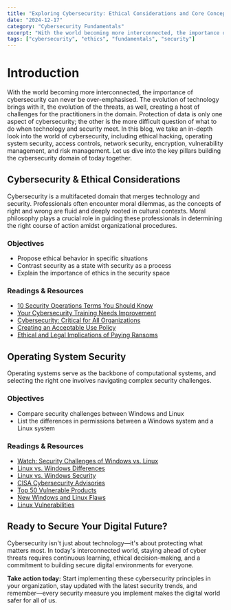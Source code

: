 ```yaml
---
title: "Exploring Cybersecurity: Ethical Considerations and Core Concepts"
date: "2024-12-17"
category: "Cybersecurity Fundamentals"
excerpt: "With the world becoming more interconnected, the importance of cybersecurity can never be over-emphasised. A comprehensive look at ethical hacking, operating system security, and core cybersecurity principles."
tags: ["cybersecurity", "ethics", "fundamentals", "security"]
---
```


# Introduction

With the world becoming more interconnected, the importance of cybersecurity can never be over-emphasised. The evolution of technology brings with it, the evolution of the threats, as well, creating a host of challenges for the practitioners in the domain. Protection of data is only one aspect of cybersecurity; the other is the more difficult question of what to do when technology and security meet. In this blog, we take an in-depth look into the world of cybersecurity, including ethical hacking, operating system security, access controls, network security, encryption, vulnerability management, and risk management. Let us dive into the key pillars building the cybersecurity domain of today together.

## Cybersecurity & Ethical Considerations

Cybersecurity is a multifaceted domain that merges technology and security. Professionals often encounter moral dilemmas, as the concepts of right and wrong are fluid and deeply rooted in cultural contexts. Moral philosophy plays a crucial role in guiding these professionals in determining the right course of action amidst organizational procedures.

### Objectives
- Propose ethical behavior in specific situations
- Contrast security as a state with security as a process
- Explain the importance of ethics in the security space

### Readings & Resources
- [10 Security Operations Terms You Should Know](https://blog.icorps.com/10-security-operations-terms-you-should-know)
- [Your Cybersecurity Training Needs Improvement](https://www.zdnet.com/article/your-cybersecurity-training-needs-improvement-because-hacking-attacks-are-only-getting-worse/)
- [Cybersecurity: Critical for All Organizations](https://www.ifac.org/knowledge-gateway/discussion/cybersecurity-critical-all-organizations-large-and-small)
- [Creating an Acceptable Use Policy](https://www.verizon.com/business/resources/articles/creating-an-acceptable-use-policy/)
- [Ethical and Legal Implications of Paying Ransoms](https://www.nationaldefensemagazine.org/articles/2021/8/17/ethical-legal-implications-of-paying-ransoms)

## Operating System Security

Operating systems serve as the backbone of computational systems, and selecting the right one involves navigating complex security challenges.

### Objectives
- Compare security challenges between Windows and Linux
- List the differences in permissions between a Windows system and a Linux system

### Readings & Resources
- [Watch: Security Challenges of Windows vs. Linux](https://www.youtube.com/watch?app=desktop&v=o_g-M7UBqI8)
- [Linux vs. Windows Differences](https://www.guru99.com/linux-differences.html)
- [Linux vs. Windows Security](https://www.linode.com/docs/guides/linux-vs-windows/)
- [CISA Cybersecurity Advisories](https://www.cisa.gov/news-events/cybersecurity-advisories/aa20-014a)
- [Top 50 Vulnerable Products](https://www.cvedetails.com/top-50-products.php)
- [New Windows and Linux Flaws](https://thehackernews.com/2021/07/new-windows-and-linux-flaws-give.html)
- [Linux Vulnerabilities](https://www.syxsense.com/linux-vulnerabilities-02-14-2022-3)

## Ready to Secure Your Digital Future?

Cybersecurity isn't just about technology—it's about protecting what matters most. In today's interconnected world, staying ahead of cyber threats requires continuous learning, ethical decision-making, and a commitment to building secure digital environments for everyone.

**Take action today:** Start implementing these cybersecurity principles in your organization, stay updated with the latest security trends, and remember—every security measure you implement makes the digital world safer for all of us.